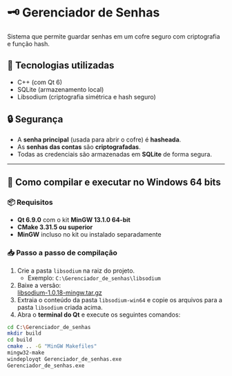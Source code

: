 # 🗝️ Gerenciador de Senhas

Sistema que permite guardar senhas em um cofre seguro com criptografia e função hash.

## 🔧 Tecnologias utilizadas

- C++ (com Qt 6)
- SQLite (armazenamento local)
- Libsodium (criptografia simétrica e hash seguro)

## 🔒 Segurança

- A **senha principal** (usada para abrir o cofre) é **hasheada**.
- As **senhas das contas** são **criptografadas**.
- Todas as credenciais são armazenadas em **SQLite** de forma segura.

---

## 🚀 Como compilar e executar no Windows 64 bits

### 📦 Requisitos

- **Qt 6.9.0** com o kit **MinGW 13.1.0 64-bit**
- **CMake 3.31.5 ou superior**
- **MinGW** incluso no kit ou instalado separadamente

### 📥 Passo a passo de compilação

1. Crie a pasta `libsodium` na raiz do projeto.
   - Exemplo: `C:\Gerenciador_de_senhas\libsodium`
2. Baixe a versão:  
   [libsodium-1.0.18-mingw.tar.gz](https://download.libsodium.org/libsodium/releases/)
3. Extraia o conteúdo da pasta `libsodium-win64` e copie os arquivos para a pasta `libsodium` criada acima.
4. Abra o **terminal do Qt** e execute os seguintes comandos:

```bash
cd C:\Gerenciador_de_senhas
mkdir build
cd build
cmake .. -G "MinGW Makefiles"
mingw32-make
windeployqt Gerenciador_de_senhas.exe
Gerenciador_de_senhas.exe
